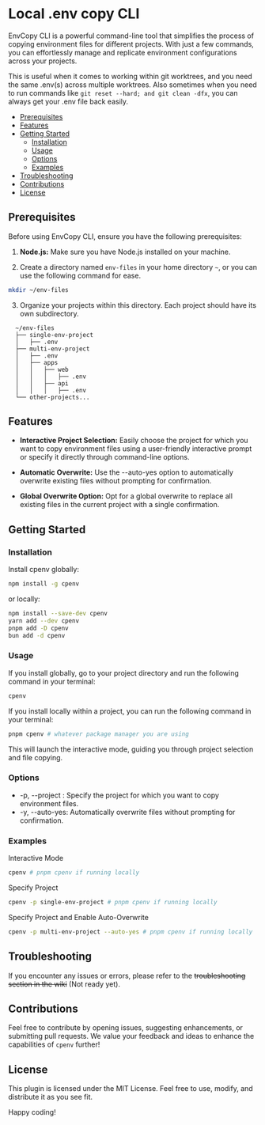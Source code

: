 # Local .env copy CLI

EnvCopy CLI is a powerful command-line tool that simplifies the process of copying environment files for different projects. With just a few commands, you can effortlessly manage and replicate environment configurations across your projects.

This is useful when it comes to working within git worktrees, and you need the same .env(s) across multiple worktrees. Also sometimes when you need to run commands like `git reset --hard; and git clean -dfx`, you can always get your .env file back easily.

<!--toc:start-->

- [Prerequisites](#prerequisites)
- [Features](#features)
- [Getting Started](#getting-started)
  - [Installation](#installation)
  - [Usage](#usage)
  - [Options](#options)
  - [Examples](#examples)
- [Troubleshooting](#troubleshooting)
- [Contributions](#contributions)
- [License](#license)
<!--toc:end-->

## Prerequisites

Before using EnvCopy CLI, ensure you have the following prerequisites:

1. **Node.js:** Make sure you have Node.js installed on your machine.

2. Create a directory named `env-files` in your home directory `~`, or you can use the following command for ease.

```bash
mkdir ~/env-files
```

3. Organize your projects within this directory. Each project should have its own subdirectory.

```plaintext
  ~/env-files
  ├── single-env-project
  │   ├── .env
  ├── multi-env-project
  │   ├── .env
  │   ├── apps
  │   │   ├── web
  │   │   │   ├── .env
  │   │   ├── api
  │   │   │   ├── .env
  └── other-projects...
```

## Features

- **Interactive Project Selection:** Easily choose the project for which you want to copy environment files using a user-friendly interactive prompt or specify it directly through command-line options.

- **Automatic Overwrite:** Use the --auto-yes option to automatically overwrite existing files without prompting for confirmation.

- **Global Overwrite Option:** Opt for a global overwrite to replace all existing files in the current project with a single confirmation.

## Getting Started

### Installation

Install cpenv globally:

```bash
npm install -g cpenv
```

or locally:

```bash
npm install --save-dev cpenv
yarn add --dev cpenv
pnpm add -D cpenv
bun add -d cpenv
```

### Usage

If you install globally, go to your project directory and run the following command in your terminal:

```bash
cpenv
```

If you install locally within a project, you can run the following command in your terminal:

```bash
pnpm cpenv # whatever package manager you are using
```

This will launch the interactive mode, guiding you through project selection and file copying.

### Options

- -p, --project <project>: Specify the project for which you want to copy environment files.
- -y, --auto-yes: Automatically overwrite files without prompting for confirmation.

### Examples

Interactive Mode

```bash
cpenv # pnpm cpenv if running locally
```

Specify Project

```bash
cpenv -p single-env-project # pnpm cpenv if running locally
```

Specify Project and Enable Auto-Overwrite

```bash
cpenv -p multi-env-project --auto-yes # pnpm cpenv if running locally
```

## Troubleshooting

If you encounter any issues or errors, please refer to the ~~troubleshooting section in the wiki~~ (Not ready yet).

## Contributions

Feel free to contribute by opening issues, suggesting enhancements, or submitting pull requests. We value your feedback and ideas to enhance the capabilities of `cpenv` further!

## License

This plugin is licensed under the MIT License. Feel free to use, modify, and distribute it as you see fit.

Happy coding!
